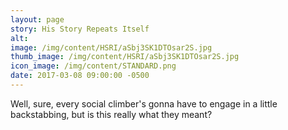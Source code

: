 ```yaml
---
layout: page
story: His Story Repeats Itself
alt:
image: /img/content/HSRI/aSbj3SK1DTOsar2S.jpg
thumb_image: /img/content/HSRI/aSbj3SK1DTOsar2S.jpg
icon_image: /img/content/STANDARD.png
date: 2017-03-08 09:00:00 -0500
---
```

Well, sure, every social climber's gonna have to engage in a little backstabbing, but is this really what they meant?